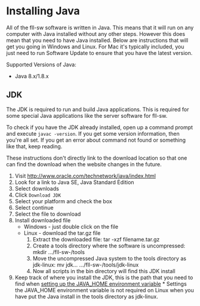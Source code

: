 Installing Java
===============
All of the fll-sw software is written in Java. This means that it will run on any computer with Java installed without any other steps. However this does mean that you need to have Java installed. Below are instructions that will get you going in Windows and Linux. For Mac it's typically included, you just need to run Software Update to ensure that you have the latest version.

Supported Versions of Java:
  * Java 8.x/1.8.x

JDK
-----
The JDK is required to run and build Java applications. This is required for some special Java applications like the server software for fll-sw.

To check if you have the JDK already installed, open up a command prompt and execute `javac -version`. If you get some version information, then you're all set. If you get an error about command not found or something like that, keep reading.

These instructions don't directly link to the download location so that one can find the download when the website changes in the future.

  1. Visit http://www.oracle.com/technetwork/java/index.html
  1. Look for a link to Java SE, Java Standard Edition
  1. Select downloads
  1. Click `Download JDK`
  1. Select your platform and check the box
  1. Select continue
  1. Select the file to download
  1. Install downloaded file
      * Windows - just double click on the file
      * Linux - download the tar.gz file
        1. Extract the downloaded file: tar -xzf filename.tar.gz
        2. Create a tools directory where the software is uncompressed: mkdir .../fll-sw-<version>/tools
        3. Move the uncompressed Java system to the tools directory as jdk-linux: mv jdk... .../fll-sw-<version>/tools/jdk-linux
        4. Now all scripts in the bin directory will find this JDK install
  1. Keep track of where you install the JDK, this is the path that you need to find when [setting up the JAVA_HOME environment variable](SettingUpJavaHome.md)
    * Settings the JAVA_HOME environment variable is not required on Linux when you have put the Java install in the tools directory as jdk-linux. 
